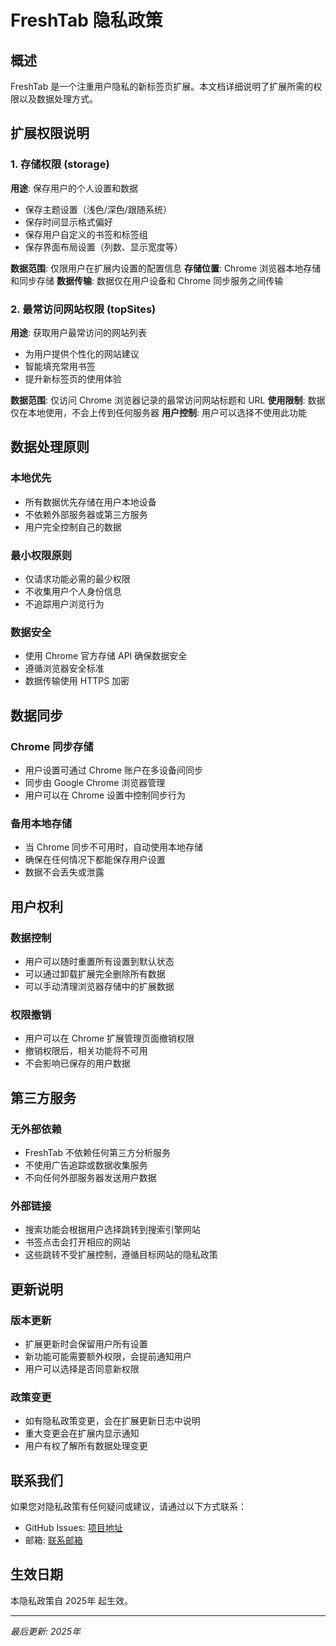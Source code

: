 # FreshTab 隐私政策

## 概述
FreshTab 是一个注重用户隐私的新标签页扩展。本文档详细说明了扩展所需的权限以及数据处理方式。

## 扩展权限说明

### 1. 存储权限 (storage)
**用途**: 保存用户的个人设置和数据
- 保存主题设置（浅色/深色/跟随系统）
- 保存时间显示格式偏好
- 保存用户自定义的书签和标签组
- 保存界面布局设置（列数、显示宽度等）

**数据范围**: 仅限用户在扩展内设置的配置信息
**存储位置**: Chrome 浏览器本地存储和同步存储
**数据传输**: 数据仅在用户设备和 Chrome 同步服务之间传输

### 2. 最常访问网站权限 (topSites)
**用途**: 获取用户最常访问的网站列表
- 为用户提供个性化的网站建议
- 智能填充常用书签
- 提升新标签页的使用体验

**数据范围**: 仅访问 Chrome 浏览器记录的最常访问网站标题和 URL
**使用限制**: 数据仅在本地使用，不会上传到任何服务器
**用户控制**: 用户可以选择不使用此功能

## 数据处理原则

### 本地优先
- 所有数据优先存储在用户本地设备
- 不依赖外部服务器或第三方服务
- 用户完全控制自己的数据

### 最小权限原则
- 仅请求功能必需的最少权限
- 不收集用户个人身份信息
- 不追踪用户浏览行为

### 数据安全
- 使用 Chrome 官方存储 API 确保数据安全
- 遵循浏览器安全标准
- 数据传输使用 HTTPS 加密

## 数据同步

### Chrome 同步存储
- 用户设置可通过 Chrome 账户在多设备间同步
- 同步由 Google Chrome 浏览器管理
- 用户可以在 Chrome 设置中控制同步行为

### 备用本地存储
- 当 Chrome 同步不可用时，自动使用本地存储
- 确保在任何情况下都能保存用户设置
- 数据不会丢失或泄露

## 用户权利

### 数据控制
- 用户可以随时重置所有设置到默认状态
- 可以通过卸载扩展完全删除所有数据
- 可以手动清理浏览器存储中的扩展数据

### 权限撤销
- 用户可以在 Chrome 扩展管理页面撤销权限
- 撤销权限后，相关功能将不可用
- 不会影响已保存的用户数据

## 第三方服务

### 无外部依赖
- FreshTab 不依赖任何第三方分析服务
- 不使用广告追踪或数据收集服务
- 不向任何外部服务器发送用户数据

### 外部链接
- 搜索功能会根据用户选择跳转到搜索引擎网站
- 书签点击会打开相应的网站
- 这些跳转不受扩展控制，遵循目标网站的隐私政策

## 更新说明

### 版本更新
- 扩展更新时会保留用户所有设置
- 新功能可能需要额外权限，会提前通知用户
- 用户可以选择是否同意新权限

### 政策变更
- 如有隐私政策变更，会在扩展更新日志中说明
- 重大变更会在扩展内显示通知
- 用户有权了解所有数据处理变更

## 联系我们

如果您对隐私政策有任何疑问或建议，请通过以下方式联系：
- GitHub Issues: [项目地址](https://github.com/vamosdalian/FreshTab/issues)
- 邮箱: [联系邮箱](mailto:elve960520@gmail.com)

## 生效日期
本隐私政策自 2025年 起生效。

---
*最后更新: 2025年*
